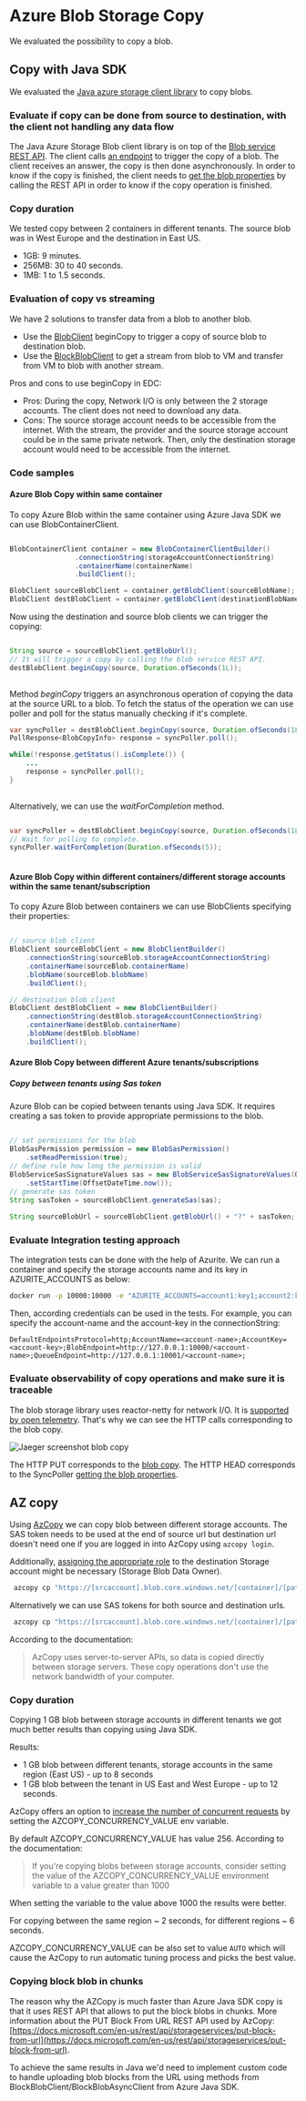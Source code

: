 # Azure Blob Storage Copy

We evaluated the possibility to copy a blob.

## Copy with Java SDK

We evaluated the [Java azure storage client library](https://docs.microsoft.com/en-us/java/api/overview/azure/storage-blob-readme?view=azure-java-stable) to copy blobs.

### Evaluate if copy can be done from source to destination, with the client not handling any data flow

The Java Azure Storage Blob client library is on top of the [Blob service REST API](https://docs.microsoft.com/en-us/rest/api/storageservices/blob-service-rest-api).
The client calls [an endpoint](https://docs.microsoft.com/en-us/rest/api/storageservices/copy-blob-from-url) to trigger the copy of a blob.
The client receives an answer, the copy is then done asynchronously.
In order to know if the copy is finished, the client needs to [get the blob properties](https://docs.microsoft.com/en-us/rest/api/storageservices/get-blob-properties) by calling the REST API in order to know if the copy operation is finished.

### Copy duration

We tested copy between 2 containers in different tenants. The source blob was in West Europe and the destination in East US.

- 1GB: 9 minutes.
- 256MB: 30 to 40 seconds.
- 1MB: 1 to 1.5 seconds.

### Evaluation of copy vs streaming

We have 2 solutions to transfer data from a blob to another blob.

- Use the [BlobClient](https://docs.microsoft.com/en-us/java/api/com.azure.storage.blob.blobclient?view=azure-java-stable) beginCopy to trigger a copy of source blob to destination blob.
- Use the [BlockBlobClient](https://docs.microsoft.com/en-us/java/api/com.azure.storage.blob.specialized.blockblobclient?view=azure-java-stable) to get a stream from blob to VM and transfer from VM to blob with another stream.

Pros and cons to use beginCopy in EDC:
- Pros: During the copy, Network I/O is only between the 2 storage accounts. The client does not need to download any data.
- Cons: The source storage account needs to be accessible from the internet. With the stream, the provider and the source storage account could be in the same private network. Then, only the destination storage account would need to be accessible from the internet.

### Code samples

#### Azure Blob Copy within same container

To copy Azure Blob within the same container using Azure Java SDK we can use BlobContainerClient.

```java

BlobContainerClient container = new BlobContainerClientBuilder()
                .connectionString(storageAccountConnectionString)
                .containerName(containerName)
                .buildClient();

BlobClient sourceBlobClient = container.getBlobClient(sourceBlobName);
BlobClient destBlobClient = container.getBlobClient(destinationBlobName);

```

Now using the destination and source blob clients we can trigger the copying:

```java

String source = sourceBlobClient.getBlobUrl();
// It will trigger a copy by calling the blob service REST API.
destBlobClient.beginCopy(source, Duration.ofSeconds(1L));
        
```

Method _beginCopy_ triggers an asynchronous operation of copying the data at the source URL to a blob.
To fetch the status of the operation we can use poller and poll for the status manually checking if it's complete.

```java
var syncPoller = destBlobClient.beginCopy(source, Duration.ofSeconds(1L));
PollResponse<BlobCopyInfo> response = syncPoller.poll();

while(!response.getStatus().isComplete()) {
    ...
    response = syncPoller.poll();
}
        
```

Alternatively, we can use the _waitForCompletion_ method.

```java

var syncPoller = destBlobClient.beginCopy(source, Duration.ofSeconds(1L));
// Wait for polling to complete.
syncPoller.waitForCompletion(Duration.ofSeconds(5));
        
```

#### Azure Blob Copy within different containers/different storage accounts within the same tenant/subscription

To copy Azure Blob between containers we can use BlobClients specifying their properties:

```java

// source blob client
BlobClient sourceBlobClient = new BlobClientBuilder()
    .connectionString(sourceBlob.storageAccountConnectionString)
    .containerName(sourceBlob.containerName)
    .blobName(sourceBlob.blobName)
    .buildClient();

// destination blob client
BlobClient destBlobClient = new BlobClientBuilder()
    .connectionString(destBlob.storageAccountConnectionString)
    .containerName(destBlob.containerName)
    .blobName(destBlob.blobName)
    .buildClient();
```

#### Azure Blob Copy between different Azure tenants/subscriptions

##### Copy between tenants using Sas token

Azure Blob can be copied between tenants using Java SDK. It requires creating a sas token to provide appropriate permissions to the blob.

```java

// set permissions for the blob
BlobSasPermission permission = new BlobSasPermission()
    .setReadPermission(true);
// define rule how long the permission is valid
BlobServiceSasSignatureValues sas = new BlobServiceSasSignatureValues(OffsetDateTime.now().plusDays(1), permission)
    .setStartTime(OffsetDateTime.now());
// generate sas token
String sasToken = sourceBlobClient.generateSas(sas);
        
String sourceBlobUrl = sourceBlobClient.getBlobUrl() + "?" + sasToken;

```

### Evaluate Integration testing approach

The integration tests can be done with the help of Azurite.
We can run a container and specify the storage accounts name and its key in AZURITE_ACCOUNTS as below:

```bash
docker run -p 10000:10000 -e "AZURITE_ACCOUNTS=account1:key1;account2:key2" mcr.microsoft.com/azure-storage/azurite
```

Then, according credentials can be used in the tests.
For example, you can specify the account-name and the account-key in the connectionString:

`DefaultEndpointsProtocol=http;AccountName=<account-name>;AccountKey=<account-key>;BlobEndpoint=http://127.0.0.1:10000/<account-name>;QueueEndpoint=http://127.0.0.1:10001/<account-name>;`

### Evaluate observability of copy operations and make sure it is traceable

The blob storage library uses reactor-netty for network I/O. It is [supported by open telemetry](https://github.com/open-telemetry/opentelemetry-java-instrumentation/tree/022914139e0d7156e98efca382397663ed247bde/instrumentation/reactor/reactor-netty).
That's why we can see the HTTP calls corresponding to the blob copy.

![Jaeger screenshot blob copy](./jaeger-blob-copy.png)

The HTTP PUT corresponds to the [blob copy](https://docs.microsoft.com/en-us/rest/api/storageservices/copy-blob-from-url). 
The HTTP HEAD corresponds to the SyncPoller [getting the blob properties](https://docs.microsoft.com/en-us/rest/api/storageservices/get-blob-properties).

## AZ copy

Using [AzCopy](https://docs.microsoft.com/en-us/azure/storage/common/storage-use-azcopy-blobs-copy) we can copy blob between different storage accounts.
The SAS token needs to be used at the end of source url but destination url doesn't need one if you are logged in into AzCopy using `azcopy login`.

Additionally, [assigning the appropriate role](https://docs.microsoft.com/en-us/azure/storage/common/storage-use-azcopy-authorize-azure-active-directory#verify-role-assignments) to the destination Storage account might be necessary (Storage Blob Data Owner).

```bash
 azcopy cp "https://[srcaccount].blob.core.windows.net/[container]/[path/to/blob]?[SAS]" "https://[destaccount].blob.core.windows.net/[container]/[path/to/blob]"
```

Alternatively we can use SAS tokens for both source and destination urls.

```bash
 azcopy cp "https://[srcaccount].blob.core.windows.net/[container]/[path/to/blob]?[SAS]" "https://[destaccount].blob.core.windows.net/[container]/[path/to/blob]?[SAS]"
```

According to the documentation:
> AzCopy uses server-to-server APIs, so data is copied directly between storage servers. These copy operations don't use the network bandwidth of your computer.

### Copy duration

Copying 1 GB blob between storage accounts in different tenants we got much better results than copying using Java SDK. 

Results:

- 1 GB blob between different tenants, storage accounts in the same region (East US) - up to 8 seconds
- 1 GB blob between the tenant in US East and West Europe - up to 12 seconds.

AzCopy offers an option to [increase the number of concurrent requests](https://docs.microsoft.com/en-us/azure/storage/common/storage-use-azcopy-optimize#increase-the-number-of-concurrent-requests) by setting the AZCOPY_CONCURRENCY_VALUE env variable.

By default AZCOPY_CONCURRENCY_VALUE has value 256. According to the documentation:

> If you're copying blobs between storage accounts, consider setting the value of the AZCOPY_CONCURRENCY_VALUE environment variable to a value greater than 1000

When setting the variable to the value above 1000 the results were better.

For copying between the same region ~ 2 seconds, for different regions ~ 6 seconds.

AZCOPY_CONCURRENCY_VALUE can be also set to value `AUTO` which will cause the AzCopy to run automatic tuning process and picks the best value.

### Copying block blob in chunks

The reason why the AZCopy is much faster than Azure Java SDK copy is that it uses REST API that allows to put the block blobs in chunks.
More information about the PUT Block From URL REST API used by AzCopy: [https://docs.microsoft.com/en-us/rest/api/storageservices/put-block-from-url](https://docs.microsoft.com/en-us/rest/api/storageservices/put-block-from-url). 

To achieve the same results in Java we'd need to implement custom code to handle uploading blob blocks from the URL using methods from 
BlockBlobClient/BlockBlobAsyncClient from Azure Java SDK.
